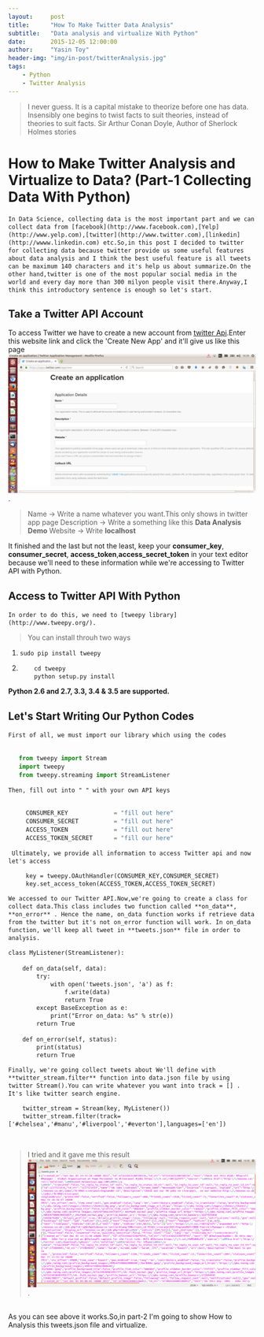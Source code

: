 ```yaml
---
layout:     post
title:      "How To Make Twitter Data Analysis"
subtitle:   "Data analysis and virtualize With Python"
date:       2015-12-05 12:00:00
author:     "Yasin Toy"
header-img: "img/in-post/twitterAnalysis.jpg"
tags:
    - Python
    - Twitter Analysis
---
```



> I never guess. It is a capital mistake to theorize before one has data. Insensibly one begins to twist facts to suit theories, instead of theories to suit facts.
Sir Arthur Conan Doyle, Author of Sherlock Holmes stories

# How to Make Twitter Analysis and Virtualize to Data? (Part-1 Collecting Data With Python)

	In Data Science, collecting data is the most important part and we can collect data from [facebook](http://www.facebook.com),[Yelp](http://www.yelp.com),[twitter](http://www.twitter.com),[linkedin](http://wwww.linkedin.com) etc.So,in this post I decided to twitter for collecting data because twitter provide us some useful features about data analysis and I think the best useful feature is all tweets can be maximum 140 characters and it's help us about summarize.On the other hand,twitter is one of the most popular social media in the world and every day more than 300 milyon people visit there.Anyway,I think this introductory sentence is enough so let's start.
	
## Take a Twitter API Account
	
   To access Twitter we have to create a new account from [twitter Api](https://apps.twitter.com/).Enter this website link and click the 'Create New App' and it'll give us like this page ![img](/img/in-post/createApplicationPage.png).
 
> Name 		  -> Write a name whatever you want.This only shows in twitter app page
> Description -> Write a something like this **Data Analysis Demo**
> Website     -> Write **localhost**

   It finished and the last but not the least, keep your **consumer_key**, **consumer_secret**, **access_token**,**access_secret_token** in your text editor because we'll need to these information while we're accessing to Twitter API with Python.


## Access to Twitter API With Python

	In order to do this, we need to [tweepy library](http://www.tweepy.org/).
> You can install throuh two ways
1) ``` sudo pip install tweepy ```
2) ``` git clone https://github.com/tweepy/tweepy.git
	   cd tweepy
	   python setup.py install 
   ```
**Python 2.6 and 2.7, 3.3, 3.4 & 3.5 are supported.**


## Let's Start Writing Our Python Codes

	First of all, we must import our library which using the codes
	
 ```python
 	
	from tweepy import Stream
	import tweepy
	from tweepy.streaming import StreamListener
```

	Then, fill out into " " with your own API keys
	
```	python

	 CONSUMER_KEY    	      = "fill out here"
	 CONSUMER_SECRET	      = "fill out here"
	 ACCESS_TOKEN    	  	  = "fill out here"
	 ACCESS_TOKEN_SECRET  	  = "fill our here" 
```

	 Ultimately, we provide all information to access Twitter api and now let's access
	
```
	 key = tweepy.OAuthHandler(CONSUMER_KEY,CONSUMER_SECRET)
	 key.set_access_token(ACCESS_TOKEN,ACCESS_TOKEN_SECRET)

```

	We accessed to our Twitter API.Now,we're going to create a class for collect data.This class includes two function called **on_data**, **on_error** . Hence the name, on_data function works if retrieve data from the twitter but it's not on_error function will work. In on_data function, we'll keep all tweet in **tweets.json** file in order to analysis.

```
class MyListener(StreamListener):
 
    def on_data(self, data):
        try:
            with open('tweets.json', 'a') as f:
                f.write(data)
                return True
        except BaseException as e:
            print("Error on_data: %s" % str(e))
        return True
 
    def on_error(self, status):
        print(status)
        return True

```

	Finally, we're going collect tweets about We'll define with **twitter_stream.filter** function into data.json file by using twitter Stream().You can write whatever you want into track = [] . It's like twitter search engine.
	
```	
	twitter_stream = Stream(key, MyListener())
	twitter_stream.filter(track=['#chelsea','#manu','#liverpool','#everton'],languages=['en']) 
	
	
```

> I tried and it gave me this result ![img](img/in-post/tweetsResult.png). 
</br>
As you can see above it works.So,in part-2 I'm going to show How to Analysis this tweets.json file and virtualize.






	


